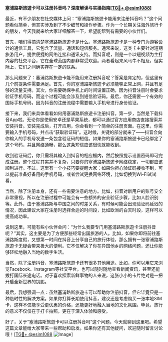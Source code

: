 **塞浦路斯旅遊卡可以注册抖音吗？深度解读与实操指南[[TG💪+ @esim1088](https://t.me/s/esim1088)]**

最近，有不少朋友在社交媒体上问：“塞浦路斯旅遊卡能用来注册抖音吗？”这个问题看似简单，但其实涉及到了不少细节和操作步骤。作为一个长期关注海外旅行卡的朋友，今天我就来给大家详细解答一下，希望能帮到有需要的小伙伴们。

首先，咱们得搞清楚塞浦路斯旅遊卡是什么。塞浦路斯旅遊卡是一种专门为游客设计的通信工具，它包含了流量、通话和短信服务。通常来说，这类卡主要针对短期旅游用户，提供便捷的网络连接和通讯支持。而抖音呢，则是一个以短视频为主打内容的社交平台，它在全球范围内都非常受欢迎。两者看起来风马牛不相及，但实际上，它们之间确实存在一定的联系。

那么问题来了：塞浦路斯旅遊卡能不能用来注册抖音呢？答案是肯定的，但这里有几个前提条件需要满足。首先，你的塞浦路斯旅遊卡必须能够正常上网，并且有足够的流量支持。其次，你需要确保手机上的时间设置正确，因为抖音注册时会要求验证手机号码，而这个过程可能会涉及到短信验证码。最后，你还需要一个有效的国际手机号码，因为抖音的注册流程中需要输入手机号进行身份验证。

接下来，我们来具体看看如何用塞浦路斯旅遊卡注册抖音。第一步，当然是下载抖音App啦。无论你是使用安卓还是苹果系统，都可以通过官方应用商店直接搜索并安装抖音。安装完成后，打开应用，你会看到一个简单的注册页面。在这里，你需要输入手机号码，并点击“获取验证码”。这时候，关键的部分就来了——抖音会向你输入的手机号发送一条包含验证码的短信。如果你的塞浦路斯旅遊卡已经绑定了这个号码，并且网络通畅，那么这条短信应该很快就能收到。

收到验证码后，你只需将其输入到抖音的相应框内，然后按照提示设置密码即可完成注册。整个过程其实并不复杂，只要你的塞浦路斯旅遊卡网络稳定，一切都应该顺利进行。不过，这里有一个小技巧要提醒大家：如果你担心验证码接收不到，可以提前准备好备用的手机号码，或者尝试更换网络环境，比如切换到Wi-Fi试试看。

当然，除了注册本身，还有一些需要注意的地方。比如，抖音对新用户的账号安全非常重视，所以在注册过程中可能会有一些额外的安全验证步骤，比如人脸识别等。此外，由于塞浦路斯与中国之间的时差关系，有时候可能会出现验证码延迟的情况，因此建议大家在注册时选择合适的时间段，比如欧洲的白天时段，这样可以提高成功率。

说到这里，可能有些小伙伴会问：“为什么我要专门用塞浦路斯旅遊卡注册抖音呢？”其实，这主要是为了方便那些经常出国旅游的人。比如，如果你即将前往塞浦路斯度假，又想第一时间在抖音上分享自己的旅行体验，那么拥有一张塞浦路斯旅遊卡无疑会带来极大的便利。它不仅解决了你在异国他乡的网络问题，还让你能够轻松地融入当地的数字生活。

当然，除了注册抖音，塞浦路斯旅遊卡还有很多其他用途。比如，你可以用它来浏览Facebook、Instagram等社交平台，也可以随时随地查看新闻资讯，甚至还能拨打国际长途电话。对于喜欢探索新鲜事物的人来说，这张小小的卡片绝对是一把开启全新世界的钥匙。

最后，我想强调一点：虽然塞浦路斯旅遊卡可以帮助你注册抖音，但它毕竟只是一种临时性的解决方案。如果你打算长期使用抖音，建议还是考虑购买一张本地SIM卡，这样不仅能享受更优惠的价格，还能更好地融入当地的文化氛围。毕竟，旅行的意义不仅仅在于打卡拍照，更在于深入体验和感受。

好了，关于“塞浦路斯旅遊卡可以注册抖音吗”这个问题，今天就聊到这里吧。希望这篇文章能给大家带来一些帮助和启发。如果你还有其他疑问，欢迎随时留言讨论哦！[[TG💪+ @esim1088](https://t.me/s/esim1088) ![Image](https://i.postimg.cc/4NQfJmqS/Snipaste-2025-05-13-00-14-12.png)]